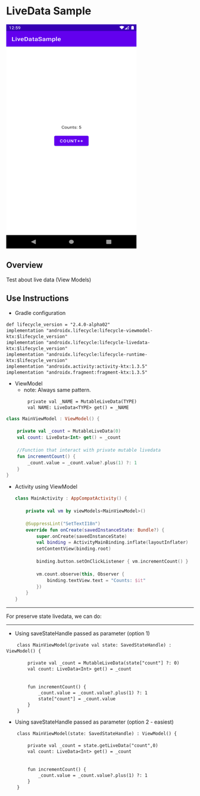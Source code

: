 # LiveData Sample
 <img src="./logo.png" width="350" height="600" />
 

 ## Overview
 Test about live data (View Models)
 
 ## Use Instructions
 
 * Gradle configuration
 ```Gradle
 def lifecycle_version = "2.4.0-alpha02"
 implementation "androidx.lifecycle:lifecycle-viewmodel-ktx:$lifecycle_version"
 implementation "androidx.lifecycle:lifecycle-livedata-ktx:$lifecycle_version"
 implementation "androidx.lifecycle:lifecycle-runtime-ktx:$lifecycle_version"
 implementation "androidx.activity:activity-ktx:1.3.5"
 implementation "androidx.fragment:fragment-ktx:1.3.5"
 ```
* ViewModel
    * note: Always same pattern.
```
        private val _NAME = MutableLiveData(TYPE)
        val NAME: LiveData<TYPE> get() = _NAME 
```
```kotlin
class MainViewModel : ViewModel() {
    
    private val _count = MutableLiveData(0)
    val count: LiveData<Int> get() = _count 

    //Function that interact with private mutable livedata
    fun incrementCount() {
        _count.value = _count.value?.plus(1) ?: 1
    }
}
```

* Activity using ViewModel
    ```kotlin
    class MainActivity : AppCompatActivity() {
    
        private val vm by viewModels<MainViewModel>()
    
        @SuppressLint("SetTextI18n")
        override fun onCreate(savedInstanceState: Bundle?) {
            super.onCreate(savedInstanceState)
            val binding = ActivityMainBinding.inflate(layoutInflater)
            setContentView(binding.root)
    
            binding.button.setOnClickListener { vm.incrementCount() }
    
            vm.count.observe(this, Observer {
                binding.textView.text = "Counts: $it"
            })
        }
    }
    ```
___
For preserve state livedata, we can do:
___
* Using saveStateHandle passed as parameter (option 1) 
```
    class MainViewModel(private val state: SavedStateHandle) : ViewModel() {
        
        private val _count = MutableLiveData(state["count"] ?: 0)
        val count: LiveData<Int> get() = _count
    
    
        fun incrementCount() {
            _count.value = _count.value?.plus(1) ?: 1
            state["count"] = _count.value
        }
    }
```
* Using saveStateHandle passed as parameter (option 2 - easiest) 
```
    class MainViewModel(state: SavedStateHandle) : ViewModel() {
        
        private val _count = state.getLiveData("count",0)
        val count: LiveData<Int> get() = _count
    
    
        fun incrementCount() {
            _count.value = _count.value?.plus(1) ?: 1
        }
    }
```


